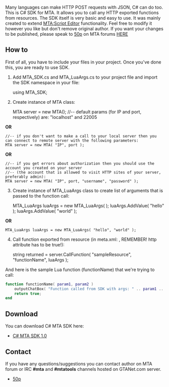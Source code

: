 Many languages can make HTTP POST requests with JSON, C\# can do too. This is C\# SDK for MTA. It allows you to call any HTTP exported functions from resources. The SDK itself is very basic and easy to use. It was mainly created to extend [MTA:Script Editor](/docs/mtase.md "wikilink") functionality. Feel free to modify it however you like but don't remove original author. If you want your changes to be published, please speak to [50p](/User:50p.md "wikilink") on MTA forums [HERE](http://forum.multitheftauto.com/memberlist.php?mode=viewprofile&u=19953)

How to
------

First of all, you have to include your files in your project. Once you've done this, you are ready to use SDK.

1. Add MTA\_SDK.cs and MTA\_LuaArgs.cs to your project file and import the SDK namespace in your file:

    using MTA_SDK;

2. Create instance of MTA class:

    MTA server = new MTA();    //-- default params (for IP and port, respectively) are: "localhost" and 22005

**OR**

    //-- if you don't want to make a call to your local server then you can connect to remote server with the following parameters:
    MTA server = new MTA( "IP", port );

**OR**

    //-- if you get errors about authorization then you should use the account you created on your server 
    //-- (the account that is allowed to visit HTTP sites of your server, preferably admin):
    MTA server = new MTA( "IP", port, "username", "password" );

3. Create instance of MTA\_LuaArgs class to create list of arguments that is passed to the function call:

    MTA_LuaArgs luaArgs = new MTA_LuaArgs( );
    luaArgs.AddValue( "hello" );
    luaArgs.AddValue( "world" );

**OR**

    MTA_LuaArgs luaArgs = new MTA_LuaArgs( "hello", "world" );

4. Call function exported from resource (in meta.xml: <export function="functionName" http="true" />, REMEMBER! http attribute has to be true!):

    string returned = server.CallFunction( "sampleResource", "functionName", luaArgs );

And here is the sample Lua function (functionName) that we're trying to call:

``` lua
function functionName( param1, param2 )
    outputChatBox( "Function called from SDK with args: " .. param1 .. ", " .. param2 );
    return true;
end
```

Download
--------

You can download C\# MTA SDK here:

-   [C\# MTA SDK 1.0](https://drive.google.com/file/d/0B4oc9Fbk4CkUelRrQWVqdmZ3ZDg/view?usp=sharing)

Contact
-------

If you have any questions/suggestions you can contact author on MTA forum or IRC **\#mta** and **\#mtatools** channels hosted on GTANet.com server.

-   [50p](http://forum.multitheftauto.com/memberlist.php?mode=viewprofile&u=19953)

